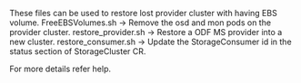 These files can be used to restore lost provider cluster with having EBS volume.
FreeEBSVolumes.sh -> Remove the osd and mon pods on the provider cluster.
restore_provider.sh -> Restore a ODF MS provider into a new cluster.
restore_consumer.sh -> Update the StorageConsumer id in the status section of StorageCluster CR.

For more details refer help.
